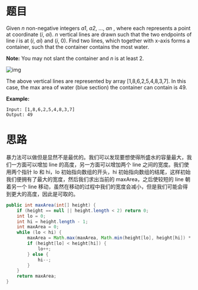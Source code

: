 # 题目

Given *n* non-negative integers *a1*, *a2*, ..., *an* , where each represents a point at coordinate (*i*, *ai*). *n* vertical lines are drawn such that the two endpoints of line *i* is at (*i*, *ai*) and (*i*, 0). Find two lines, which together with x-axis forms a container, such that the container contains the most water.

**Note:** You may not slant the container and *n* is at least 2.

 

![img](https://s3-lc-upload.s3.amazonaws.com/uploads/2018/07/17/question_11.jpg)

The above vertical lines are represented by array [1,8,6,2,5,4,8,3,7]. In this case, the max area of water (blue section) the container can contain is 49.

 

**Example:**

```
Input: [1,8,6,2,5,4,8,3,7]
Output: 49
```

# 思路

暴力法可以做但是显然不是最优的。我们可以发现要想使得所盛水的容量最大，我们一方面可以增加 line 的高度，另一方面可以增加两个 line 之间的宽度。我们使用两个指针 lo 和 hi，lo 初始指向数组的开头，hi 初始指向数组的结尾，这样初始我们便拥有了最大的宽度，然后我们求出当前的 maxArea，之后使较短的 line 朝着另一个  line 移动，虽然在移动的过程中我们的宽度会减小，但是我们可能会得到更大的高度，因此是可取的。

```java
public int maxArea(int[] height) {
    if (height == null || height.length < 2) return 0;
    int lo = 0;
    int hi = height.length - 1;
    int maxArea = 0;
    while (lo < hi) {
        maxArea = Math.max(maxArea, Math.min(height[lo], height[hi]) * (hi - lo));
        if (height[lo] < height[hi]) {
            lo++;
        } else {
            hi--;
        }
    }
    return maxArea;
}
```

